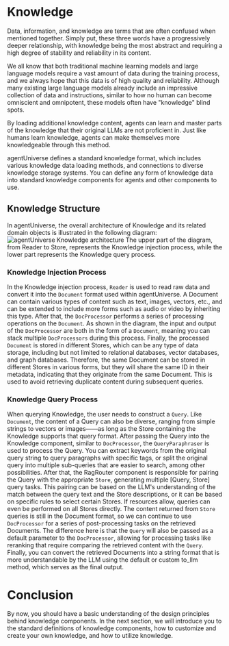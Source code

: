 # Knowledge
Data, information, and knowledge are terms that are often confused when mentioned together. Simply put, these three words have a progressively deeper relationship, with knowledge being the most abstract and requiring a high degree of stability and reliability in its content.

We all know that both traditional machine learning models and large language models require a vast amount of data during the training process, and we always hope that this data is of high quality and reliability. Although many existing large language models already include an impressive collection of data and instructions, similar to how no human can become omniscient and omnipotent, these models often have "knowledge" blind spots.

By loading additional knowledge content, agents can learn and master parts of the knowledge that their original LLMs are not proficient in. Just like humans learn knowledge, agents can make themselves more knowledgeable through this method.

agentUniverse defines a standard knowledge format, which includes various knowledge data loading methods, and connections to diverse knowledge storage systems. You can define any form of knowledge data into standard knowledge components for agents and other components to use.

## Knowledge Structure

In agentUniverse, the overall architecture of Knowledge and its related domain objects is illustrated in the following diagram:
![agentUniverse Knowledge architecture](../../../../_picture/knowledge_structure.png)
The upper part of the diagram, from Reader to Store, represents the Knowledge injection process, while the lower part represents the Knowledge query process.

### Knowledge Injection Process

In the Knowledge injection process, `Reader` is used to read raw data and convert it into the `Document` format used within agentUniverse. A Document can contain various types of content such as text, images, vectors, etc., and can be extended to include more forms such as audio or video by inheriting this type. After that, the `DocProcessor` performs a series of processing operations on the `Document`. As shown in the diagram, the input and output of the `DocProcessor` are both in the form of a `Document`, meaning you can stack multiple `DocProcessors` during this process. Finally, the processed `Document` is stored in different Stores, which can be any type of data storage, including but not limited to relational databases, vector databases, and graph databases. Therefore, the same Document can be stored in different Stores in various forms, but they will share the same ID in their metadata, indicating that they originate from the same Document. This is used to avoid retrieving duplicate content during subsequent queries.

### Knowledge Query Process
When querying Knowledge, the user needs to construct a `Query`. Like `Document`, the content of a Query can also be diverse, ranging from simple strings to vectors or images——as long as the Store containing the Knowledge supports that query format. After passing the Query into the Knowledge component, similar to `DocProcessor`, the `QueryParaphraser` is used to process the Query. You can extract keywords from the original query string to query paragraphs with specific tags, or split the original query into multiple sub-queries that are easier to search, among other possibilities. After that, the RagRouter component is responsible for pairing the Query with the appropriate `Store`, generating multiple [Query, Store] query tasks. This pairing can be based on the LLM's understanding of the match between the query text and the Store descriptions, or it can be based on specific rules to select certain Stores. If resources allow, queries can even be performed on all Stores directly. The content returned from `Store` queries is still in the Document format, so we can continue to use `DocProcessor` for a series of post-processing tasks on the retrieved Documents. The difference here is that the `Query` will also be passed as a default parameter to the `DocProcessor`, allowing for processing tasks like reranking that require comparing the retrieved content with the `Query`. Finally, you can convert the retrieved Documents into a string format that is more understandable by the LLM using the default or custom to_llm method, which serves as the final output.

# Conclusion
By now, you should have a basic understanding of the design principles behind knowledge components. In the next section, we will introduce you to the standard definitions of knowledge components, how to customize and create your own knowledge, and how to utilize knowledge.